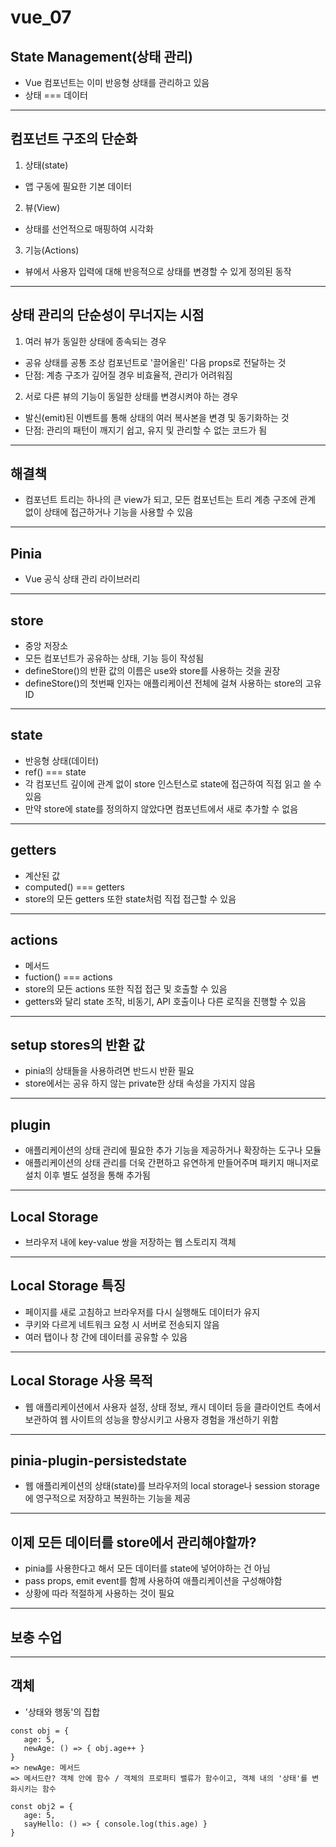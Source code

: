 # vue_07

## State Management(상태 관리)
* Vue 컴포넌트는 이미 반응형 상태를 관리하고 있음
* 상태 === 데이터

---

## 컴포넌트 구조의 단순화
1. 상태(state)
* 앱 구동에 필요한 기본 데이터
2. 뷰(View)
* 상태를 선언적으로 매핑하여 시각화
3. 기능(Actions)
* 뷰에서 사용자 입력에 대해 반응적으로 상태를 변경할 수 있게 정의된 동작

---

## 상태 관리의 단순성이 무너지는 시점
1. 여러 뷰가 동일한 상태에 종속되는 경우
* 공유 상태를 공통 조상 컴포넌트로 '끌어올린' 다음 props로 전달하는 것
* 단점: 계층 구조가 깊어질 경우 비효율적, 관리가 어려워짐
2. 서로 다른 뷰의 기능이 동일한 상태를 변경시켜야 하는 경우
* 발신(emit)된 이벤트를 통해 상태의 여러 복사본을 변경 및 동기화하는 것
* 단점: 관리의 패턴이 깨지기 쉽고, 유지 및 관리할 수 없는 코드가 됨

---

## 해결책
* 컴포넌트 트리는 하나의 큰 view가 되고, 모든 컴포넌트는 트리 계층 구조에 관계 없이 상태에 접근하거나 기능을 사용할 수 있음

---

## Pinia
* Vue 공식 상태 관리 라이브러리

---

## store
* 중앙 저장소
* 모든 컴포넌트가 공유하는 상태, 기능 등이 작성됨
* defineStore()의 반환 값의 이름은 use와 store를 사용하는 것을 권장
* defineStore()의 첫번째 인자는 애플리케이션 전체에 걸쳐 사용하는 store의 고유 ID

---

 ## state
 * 반응형 상태(데이터)
 * ref() === state
 * 각 컴포넌트 깊이에 관계 없이 store 인스턴스로 state에 접근하여 직접 읽고 쓸 수 있음
 * 만약 store에 state를 정의하지 않았다면 컴포넌트에서 새로 추가할 수 없음

 ---

 ## getters
 * 계산된 값
 * computed() === getters
 * store의 모든 getters 또한 state처럼 직접 접근할 수 있음

 ---

 ## actions
 * 메서드
 * fuction() === actions
 * store의 모든 actions 또한 직접 접근 및 호출할 수 있음
 * getters와 달리 state 조작, 비동기, API 호출이나 다른 로직을 진행할 수 있음

---

## setup stores의 반환 값
* pinia의 상태들을 사용하려면 반드시 반환 필요
* store에서는 공유 하지 않는 private한 상태 속성을 가지지 않음

---

## plugin
* 애플리케이션의 상태 관리에 필요한 추가 기능을 제공하거나 확장하는 도구나 모듈
* 애플리케이션의 상태 관리를 더욱 간편하고 유연하게 만들어주며 패키지 매니저로 설치 이후 별도 설정을 통해 추가됨

---

## Local Storage
* 브라우저 내에 key-value 쌍을 저장하는 웹 스토리지 객체

---

## Local Storage 특징
* 페이지를 새로 고침하고 브라우저를 다시 실행해도 데이터가 유지
* 쿠키와 다르게 네트워크 요청 시 서버로 전송되지 않음
* 여러 탭이나 창 간에 데이터를 공유할 수 있음

---

## Local Storage 사용 목적
* 웹 애플리케이션에서 사용자 설정, 상태 정보, 캐시 데이터 등을 클라이언트 측에서 보관하여 웹 사이트의 성능을 향상시키고 사용자 경험을 개선하기 위함

---

## pinia-plugin-persistedstate
* 웹 애플리케이션의 상태(state)를 브라우저의 local storage나 session storage에 영구적으로 저장하고 복원하는 기능을 제공

---

## 이제 모든 데이터를 store에서 관리해야할까?
* pinia를 사용한다고 해서 모든 데이터를 state에 넣어야하는 건 아님
* pass props, emit event를 함께 사용하여 애플리케이션을 구성해야함
* 상황에 따라 적절하게 사용하는 것이 필요

---

## 보충 수업

---

## 객체
 * '상태와 행동'의 집합
 ```
const obj = {
    age: 5,
    newAge: () => { obj.age++ }
}
=> newAge: 메서드
=> 메서드란? 객체 안에 함수 / 객체의 프로퍼티 밸류가 함수이고, 객체 내의 '상태'를 변화시키는 함수

const obj2 = {
    age: 5,
    sayHello: () => { console.log(this.age) }
}
```